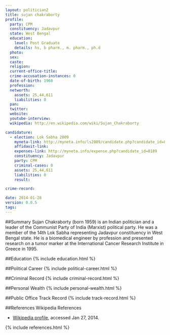 ```yaml
---
layout: politician2
title: sujan chakraborty
profile: 
  party: CPM
  constituency: Jadavpur
  state: West Bengal
  education: 
    level: Post Graduate
    details: hs, b pharm., m. pharm., ph.d
  photo: 
  sex: 
  caste: 
  religion: 
  current-office-title: 
  crime-accusation-instances: 0
  date-of-birth: 1960
  profession: 
  networth: 
    assets: 25,44,611
    liabilities: 0
  pan: 
  twitter: 
  website: 
  youtube-interview: 
  wikipedia: http://en.wikipedia.com/wiki/Sujan_Chakraborty

candidature: 
  - election: Lok Sabha 2009
    myneta-link: http://myneta.info/ls2009/candidate.php?candidate_id=8189
    affidavit-link: 
    expenses-link: http://myneta.info/expense.php?candidate_id=8189
    constituency: Jadavpur 
    party: CPM
    criminal-cases: 0
    assets: 25,44,611
    liabilities: 0
    result:  

crime-record: 

date: 2014-01-28
version: 0.0.5
tags: 
---
```

##Summary
Sujan Chakraborty (born 1959) is an Indian politician and a leader of the Communist Party of India (Marxist) political party. He was a member of the 14th Lok Sabha representing Jadavpur constituency in West Bengal state. He is a biomedical engineer by profession and presented research on a tumor marker at the International Cancer Research Institute in Greece in 1995.




##Education
{% include education.html %}


##Political Career
{% include political-career.html %}


##Criminal Record
{% include criminal-record.html %}


##Personal Wealth
{% include personal-wealth.html %}


##Public Office Track Record
{% include track-record.html %}


##References
Wikipedia References
- [Wikipedia profile]({{page.profile.wikipedia}}), accessed Jan 27, 2014.



{% include references.html %}